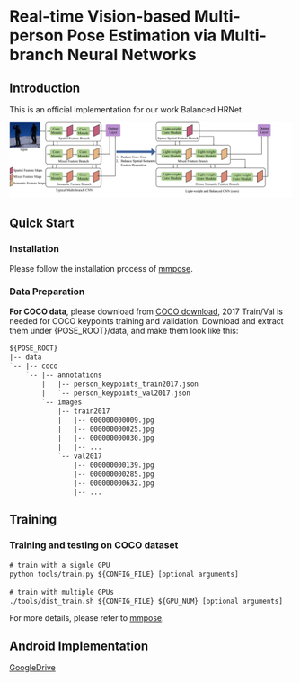# Real-time Vision-based Multi-person Pose Estimation via Multi-branch Neural Networks

## Introduction

This is an official implementation for our work Balanced HRNet. 

![an](overview.png)


## Quick Start

### Installation

Please follow the installation process of [mmpose](https://github.com/open-mmlab/mmpose).

### Data Preparation


**For COCO data**, please download from [COCO download](http://cocodataset.org/#download), 2017 Train/Val is needed for COCO keypoints training and validation.
Download and extract them under {POSE_ROOT}/data, and make them look like this:
```
${POSE_ROOT}
|-- data
`-- |-- coco
    `-- |-- annotations
        |   |-- person_keypoints_train2017.json
        |   `-- person_keypoints_val2017.json
        `-- images
            |-- train2017
            |   |-- 000000000009.jpg
            |   |-- 000000000025.jpg
            |   |-- 000000000030.jpg
            |   |-- ... 
            `-- val2017
                |-- 000000000139.jpg
                |-- 000000000285.jpg
                |-- 000000000632.jpg
                |-- ... 
```

## Training

### Training and testing on COCO dataset

```shell
# train with a signle GPU
python tools/train.py ${CONFIG_FILE} [optional arguments]

# train with multiple GPUs
./tools/dist_train.sh ${CONFIG_FILE} ${GPU_NUM} [optional arguments]
```
For more details, please refer to [mmpose](https://github.com/open-mmlab/mmpose).

## Android Implementation

[GoogleDrive]([https://drive.google.com/open?id=1bdXVmYrSynPLSk5lptvgyQ8fhziobD50](https://drive.google.com/file/d/1ZT-ZRE41sdyjqljN4aMhaFHylQvIbwcH/view?usp=sharing))
